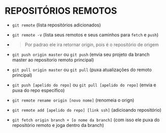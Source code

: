 # REPOSITÓRIOS REMOTOS #

* `git remote` 
(lista repositórios adicionados)

* `git remote -v`
(lista seus remotos e seus caminhos para `fetch` e `push`)

* > Por padrao ele ira retornar origin, pois é o repositório de origem

* `git push origin master` ou `git push`
(envia seu projeto da branch master ao repositorio remoto principal)

* `git pull origin master` ou `git pull` 
(puxa atualizações do remoto principal)

* `git push [apelido do repo]` ou `git pull [apelido do repo]`
(envia e puxa do repo especifico)

* `git remote rename origin [novo nome]`
(renomeia o orign)

* `git remote add [apelido do repo] [link ssh]`
(adicioando repositório)

* `git fetch origin branch + [o nome da branch]`
(com isso ele puxa do repositório remoto e joga dentro da branch)
